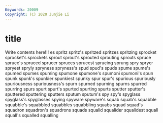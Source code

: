 ```yaml
---
Keywords: 20009
Copyright: (C) 2020 Junjie Li
---
```


# title

Write contents here!!!
es 
spritz 
spritz's
spritzed 
spritzes 
spritzing 
sprocket 
sprocket's 
sprockets 
sprout 
sprout's 
sprouted 
sprouting
sprouts 
spruce 
spruce's 
spruced 
sprucer 
spruces 
sprucest 
sprucing 
sprung 
spry
spryer 
spryest 
spryly 
spryness 
spryness's 
spud 
spud's 
spuds 
spume 
spume's
spumed 
spumes 
spuming 
spumone 
spumone's 
spumoni 
spumoni's 
spun 
spunk 
spunk's
spunkier 
spunkiest 
spunky 
spur 
spur's 
spurious 
spuriously 
spuriousness 
spuriousness's 
spurn
spurned 
spurning 
spurns 
spurred 
spurring 
spurs 
spurt 
spurt's 
spurted 
spurting
spurts 
sputter 
sputter's 
sputtered 
sputtering 
sputters 
sputum 
sputum's 
spy 
spy's
spyglass 
spyglass's 
spyglasses 
spying 
spyware 
spyware's 
squab 
squab's 
squabble 
squabble's
squabbled 
squabbles 
squabbling 
squabs 
squad 
squad's 
squadron 
squadron's 
squadrons 
squads
squalid 
squalider 
squalidest 
squall 
squall's 
squalled 
squalling 
